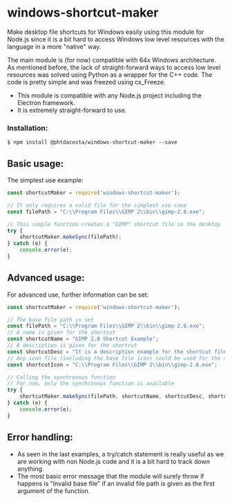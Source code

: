 # windows-shortcut-maker

Make desktop file shortcuts for Windows easily using this module for Node.js since it is a bit hard to access Windows low level resources with the language in a more "native" way.

The main module is (for now) compatible with 64x Windows architecture. As mentioned before, the lack of straight-forward ways to access low level resources was solved using Python as a wrapper for the C++ code. The code is pretty simple and was freezed using cx_Freeze.

* This module is compatible with any Node.js project including the Electron framework.
* It is extremely straight-forward to use.

### Installation:
```
$ npm install @phtdacosta/windows-shortcut-maker --save
```

## Basic usage:
The simplest use example:
```js
const shortcutMaker = require('windows-shortcut-maker');

// It only requires a valid file for the simplest use case
const filePath = "C:\\Program Files\\GIMP 2\\bin\\gimp-2.8.exe";

// This simple function creates a "GIMP" shortcut file in the desktop
try {
    shortcutMaker.makeSync(filePath);
} catch (e) {
    console.error(e);
}
```

## Advanced usage:
For advanced use, further information can be set:
```js
const shortcutMaker = require('windows-shortcut-maker');

// The base file path is set
const filePath = "C:\\Program Files\\GIMP 2\\bin\\gimp-2.8.exe";
// A name is given for the shortcut
const shortcutName = "GIMP 2.8 Shortcut Example";
// A description is given for the shortcut
const shortcutDesc = "It is a description example for the shortcut file!";
// Any icon file (including the base file icon) could be used for the shortcut
const shortcutIcon = "C:\\Program Files\\GIMP 2\\bin\\gimp-2.8.exe";

// Calling the synchronous function
// For now, only the synchronous function is available
try {
    shortcutMaker.makeSync(filePath, shortcutName, shortcutDesc, shortcutIcon);
} catch (e) {
    console.error(e);
}
```

## Error handling:
* As seen in the last examples, a try/catch statement is really useful as we are working with non Node.js code and it is a bit hard to track down anything.
* The most basic error message that the module will surely throw if happens is "Invalid base file" if an invalid file path is given as the first argument of the function.
